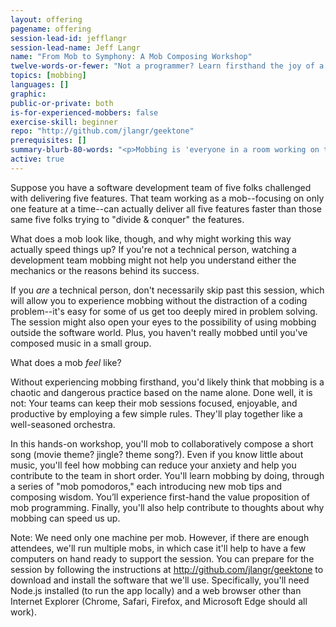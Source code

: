 ```yaml
---
layout: offering
pagename: offering
session-lead-id: jefflangr
session-lead-name: Jeff Langr
name: "From Mob to Symphony: A Mob Composing Workshop"
twelve-words-or-fewer: "Not a programmer? Learn firsthand the joy of a mob. Come compose with us."
topics: [mobbing]
languages: []
graphic: 
public-or-private: both
is-for-experienced-mobbers: false
exercise-skill: beginner
repo: "http://github.com/jlangr/geektone"
prerequisites: []
summary-blurb-80-words: "<p>Mobbing is 'everyone in a room working on the same thing at the same time,' per Woody Zuill. Outrageous! Yet teams find mobbing a fun way to collaboratively build and deliver high-quality software. Some teams even say they go faster.</p><p>In this session, we'll mob to collaboratively compose a short song. Even if you know little about music, you'll feel firsthand how mobbing can reduce your anxiety and help you contribute quickly.</p>"
active: true
---
```

Suppose you have a software development team of five folks challenged with delivering five features. That team working as a mob--focusing on only one feature at a time--can actually deliver all five features faster than those same five folks trying to "divide & conquer" the features.

What does a mob look like, though, and why might working this way actually speed things up? If you're not a technical person, watching a development team mobbing might not help you understand either the mechanics or the reasons behind its success.

If you *are* a technical person, don't necessarily skip past this session, which will allow you to experience mobbing without the distraction of a coding problem--it's easy for some of us get too deeply mired in problem solving. The session might also open your eyes to the possibility of using mobbing outside the software world. Plus, you haven't really mobbed until you've composed music in a small group.

What does a mob *feel* like?

Without experiencing mobbing firsthand, you'd likely think that mobbing is a chaotic and dangerous practice based on the name alone. Done well, it is not: Your teams can keep their mob sessions focused, enjoyable, and productive by employing a few simple rules. They'll play together like a well-seasoned orchestra.

In this hands-on workshop, you'll mob to collaboratively compose a short song (movie theme? jingle? theme song?). Even if you know little about music, you'll feel how mobbing can reduce your anxiety and help you contribute to the team in short order. You'll learn mobbing by doing, through a series of "mob pomodoros," each introducing new mob tips and composing wisdom. You’ll experience first-hand the value proposition of mob programming. Finally, you'll also help contribute to thoughts about why mobbing can speed us up.

Note: We need only one machine per mob. However, if there are enough attendees, we'll run multiple mobs, in which case it'll help to have a few computers on hand ready to support the session. You can prepare for the session by following the instructions at http://github.com/jlangr/geektone to download and install the software that we'll use. Specifically, you'll need Node.js installed (to run the app locally) and a web browser other than Internet Explorer (Chrome, Safari, Firefox, and Microsoft Edge should all work).

